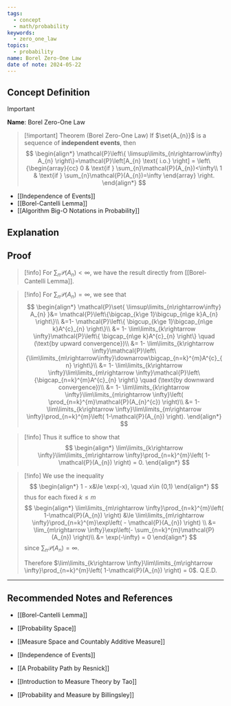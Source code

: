 ```yaml
---
tags:
  - concept
  - math/probability
keywords:
  - zero_one_law
topics:
  - probability
name: Borel Zero-One Law
date of note: 2024-05-22
---
```


## Concept Definition

>[!important]
>**Name**: Borel Zero-One Law

>[!important] Theorem (Borel Zero-One Law)
>If $\set{A_{n}}$ is a sequence of **independent events**, then 
>$$
> \begin{align*}
> \mathcal{P}\left\{ \limsup\limits_{n\rightarrow\infty} A_{n} \right\}=\mathcal{P}\left[A_{n} \text{ i.o.} \right]  = \left\{\begin{array}{cc}
> 0 & \text{if } \sum_{n}\mathcal{P}(A_{n})<\infty\\ 
> 1 & \text{if } \sum_{n}\mathcal{P}(A_{n})=\infty
> \end{array}  \right.
> \end{align*}
>$$ 

- [[Independence of Events]]
- [[Borel-Cantelli Lemma]]
- [[Algorithm Big-O Notations in Probability]]

## Explanation




## Proof

>[!info]
>For $\sum_{n}\mathcal{P}(A_{n})<\infty$, we have the result directly from [[Borel-Cantelli Lemma]].

>[!info]
>For $\sum_{n}\mathcal{P}(A_{n})=\infty$, we see that
>$$
> \begin{align*}
> \mathcal{P}\set{ \limsup\limits_{n\rightarrow\infty} A_{n} }&= \mathcal{P}\left\{\bigcap_{k\ge 1}\bigcup_{n\ge k}A_{n}  \right\}\\
> &=1- \mathcal{P}\left\{ \bigcup_{k\ge 1}\bigcap_{n\ge k}A^{c}_{n}  \right\}\\
> &= 1- \lim\limits_{k\rightarrow \infty}\mathcal{P}\left\{ \bigcap_{n\ge k}A^{c}_{n}  \right\} \quad (\text{by upward convergence})\\
> &= 1- \lim\limits_{k\rightarrow \infty}\mathcal{P}\left\{\lim\limits_{m\rightarrow\infty}\downarrow\bigcap_{n=k}^{m}A^{c}_{n}  \right\}\\
> &= 1- \lim\limits_{k\rightarrow \infty}\lim\limits_{m\rightarrow \infty}\mathcal{P}\left\{\bigcap_{n=k}^{m}A^{c}_{n}  \right\}  \quad (\text{by downward convergence})\\
> &= 1- \lim\limits_{k\rightarrow \infty}\lim\limits_{m\rightarrow \infty}\left( \prod_{n=k}^{m}\mathcal{P}(A_{n}^{c}) \right)\\
> &= 1- \lim\limits_{k\rightarrow \infty}\lim\limits_{m\rightarrow \infty}\prod_{n=k}^{m}\left( 1-\mathcal{P}(A_{n}) \right).
> \end{align*}
>$$


>[!info]
> Thus it suffice to show that
>$$ 
> \begin{align*}
> \lim\limits_{k\rightarrow \infty}\lim\limits_{m\rightarrow \infty}\prod_{n=k}^{m}\left( 1-\mathcal{P}(A_{n}) \right) = 0.
> \end{align*}
>$$
>

>[!info]
> We use the inequality 
>$$ 
> \begin{align*}
> 1 - x&\le \exp(-x), \quad x\in (0,1)
> \end{align*}
>$$ 
> thus for each fixed $k \le m$
>$$ 
> \begin{align*}
> \lim\limits_{m\rightarrow \infty}\prod_{n=k}^{m}\left( 1-\mathcal{P}(A_{n}) \right) &\le \lim\limits_{m\rightarrow \infty}\prod_{n=k}^{m}\exp\left( - \mathcal{P}(A_{n}) \right) \\
>&= \lim_{m\rightarrow \infty}\exp\left(- \sum_{n=k}^{m}\mathcal{P}(A_{n}) \right)\\
> &= \exp(-\infty) = 0
> \end{align*}
>$$ 
> since $\sum_{n}\mathcal{P}(A_{n})=\infty$. 
> 
> Therefore $\lim\limits_{k\rightarrow \infty}\lim\limits_{m\rightarrow \infty}\prod_{n=k}^{m}\left( 1-\mathcal{P}(A_{n}) \right) = 0$. Q.E.D.


-----------
##  Recommended Notes and References

- [[Borel-Cantelli Lemma]]

- [[Probability Space]]
- [[Measure Space and Countably Additive Measure]]
- [[Independence of Events]]


- [[A Probability Path by Resnick]]
- [[Introduction to Measure Theory by Tao]]
- [[Probability and Measure by Billingsley]]